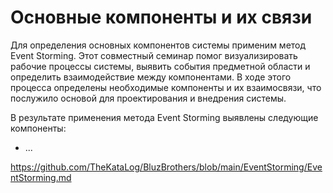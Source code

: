 # Основные компоненты и их связи 

Для определения основных компонентов системы применим метод Event Storming.
Этот совместный семинар помог визуализировать рабочие процессы системы, выявить события предметной области и определить взаимодействие между компонентами.
В ходе этого процесса определены необходимые компоненты и их взаимосвязи, что послужило основой для проектирования и внедрения системы.

В результате применения метода Event Storming выявлены следующие компоненты:
- ...


https://github.com/TheKataLog/BluzBrothers/blob/main/EventStorming/EventStorming.md